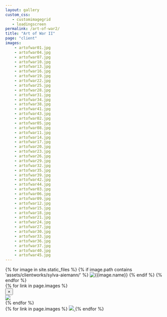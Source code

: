 ```yaml
---
layout: gallery
custom_css:
   - customimagegrid
   - loadingscreen
permalink: /art-of-war2/
title: "Art of War II"
page: "client"
images: 
    - artofwar01.jpg
    - artofwar04.jpg
    - artofwar07.jpg
    - artofwar10.jpg
    - artofwar13.jpg
    - artofwar16.jpg
    - artofwar19.jpg
    - artofwar22.jpg
    - artofwar25.jpg
    - artofwar28.jpg
    - artofwar31.jpg
    - artofwar34.jpg
    - artofwar38.jpg
    - artofwar41.jpg
    - artofwar43.jpg
    - artofwar02.jpg
    - artofwar05.jpg
    - artofwar08.jpg
    - artofwar11.jpg
    - artofwar14.jpg
    - artofwar17.jpg
    - artofwar20.jpg
    - artofwar23.jpg
    - artofwar26.jpg
    - artofwar29.jpg
    - artofwar32.jpg
    - artofwar35.jpg
    - artofwar39.jpg
    - artofwar42.jpg
    - artofwar44.jpg
    - artofwar03.jpg
    - artofwar06.jpg
    - artofwar09.jpg
    - artofwar12.jpg
    - artofwar15.jpg
    - artofwar18.jpg
    - artofwar21.jpg
    - artofwar24.jpg
    - artofwar27.jpg
    - artofwar30.jpg
    - artofwar33.jpg
    - artofwar36.jpg
    - artofwar37.jpg
    - artofwar40.jpg
    - artofwar45.jpg
---
```

<section class="mobile-photos">
{% for image in site.static_files %}
	{% if image.path contains 'assets/clientworks/sylva-aiemann/' %}
		<img src="{{image.path}}" alt="{{image.name}}" id="index{{forloop.index}}" class="mobile-photos mobile-noclick"/>
	{% endif %}
{% endfor %}
</section>
<section id="modal">
	{% for link in page.images %}
    <div class="modal fade" tabindex="-1" role="dialog" id="index{{forloop.index}}">
        <div class="modal-dialog modal-lg">
        <div class="modal-content">
            <div class="modal-header">
                <button type="button" class="close" data-dismiss="modal" aria-label="Close"><span aria-hidden="true">&times;</span></button>
            </div>
           <img src="/assets/clientworks{{ page.permalink }}{{ link }}" id="{{image.path}}"/>
        </div><!-- /.modal-content -->
        </div><!-- /.modal-dialog -->
    </div><!-- /.modal -->
	{% endfor %}
</section>
<section id="photos" class="photos">
{% for link in page.images %}
	 <a href="#index{{forloop.index}}" data-toggle="modal" data-target="#index{{forloop.index}}" class="mobile-noclick">
		<img src="/assets/clientworks{{ page.permalink }}{{ link }}" id="index{{forloop.index}}"/>
	</a>
{% endfor %}
</section>
